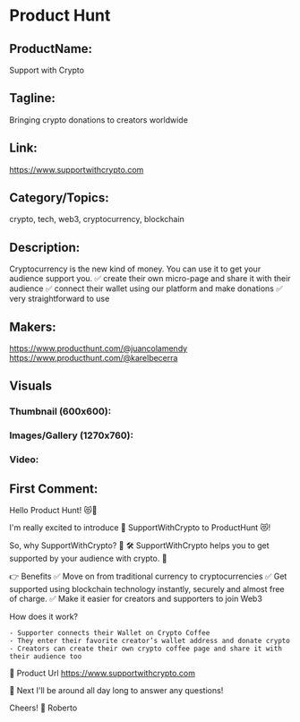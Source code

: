 # Product Hunt

## ProductName:
Support with Crypto

## Tagline:
Bringing crypto donations to creators worldwide

## Link:
https://www.supportwithcrypto.com

## Category/Topics:
crypto, tech, web3, cryptocurrency, blockchain

## Description: 
Cryptocurrency is the new kind of money. You can use it to get your audience support you.
✅ create their own micro-page and share it with their audience
✅ connect their wallet using our platform and make donations
✅ very straightforward to use

## Makers:
https://www.producthunt.com/@juancolamendy
https://www.producthunt.com/@karelbecerra

## Visuals
### Thumbnail (600x600):
### Images/Gallery (1270x760):
### Video:

## First Comment:
Hello Product Hunt! 😻👋

I'm really excited to introduce 🎉 SupportWithCrypto to ProductHunt 😻!

So, why SupportWithCrypto? 🤔
🛠 SupportWithCrypto helps you to get supported by your audience with crypto. 🙌

👉 Benefits
✅ Move on from traditional currency to cryptocurrencies
✅ Get supported using blockchain technology instantly, securely and almost free of charge.
✅ Make it easier for creators and supporters to join Web3

How does it work?
``` rewrite
- Supporter connects their Wallet on Crypto Coffee
- They enter their favorite creator’s wallet address and donate crypto
- Creators can create their own crypto coffee page and share it with their audience too
```

📄 Product Url
https://www.supportwithcrypto.com

🥅 Next
I'll be around all day long to answer any questions!

Cheers! 🍻
Roberto
